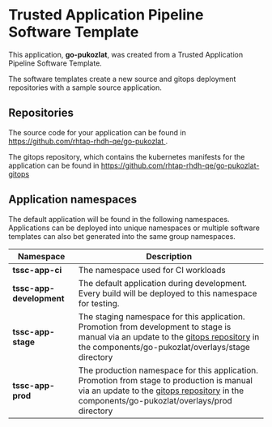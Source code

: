 # Trusted Application Pipeline Software Template

This application, **go-pukozlat**, was created from a Trusted Application Pipeline Software Template.

The software templates create a new source and gitops deployment repositories with a sample source application. 

## Repositories

The source code for your application can be found in [https://github.com/rhtap-rhdh-qe/go-pukozlat ](https://github.com/rhtap-rhdh-qe/go-pukozlat ).
 
The gitops repository, which contains the kubernetes manifests for the application can be found in 
[https://github.com/rhtap-rhdh-qe/go-pukozlat-gitops ](https://github.com/rhtap-rhdh-qe/go-pukozlat-gitops ) 

## Application namespaces 

The default application will be found in the following namespaces. Applications can be deployed into unique namespaces or multiple software templates can also bet generated into the same group namespaces.  

|  Namespace   |  Description   |  
| -------- | -------- |
| **tssc-app-ci** | The namespace used for CI workloads |
| **tssc-app-development** | The default application during development. Every build will be deployed to this namespace for testing. |
| **tssc-app-stage** | The staging namespace for this application. Promotion from development to stage is manual via an update to the [gitops repository](https://github.com/rhtap-rhdh-qe/go-pukozlat-gitops ) in the components/go-pukozlat/overlays/stage directory |
| **tssc-app-prod** | The production namespace for this application. Promotion from stage to production is manual via an update to the [gitops repository](https://github.com/rhtap-rhdh-qe/go-pukozlat-gitops ) in the components/go-pukozlat/overlays/prod directory |